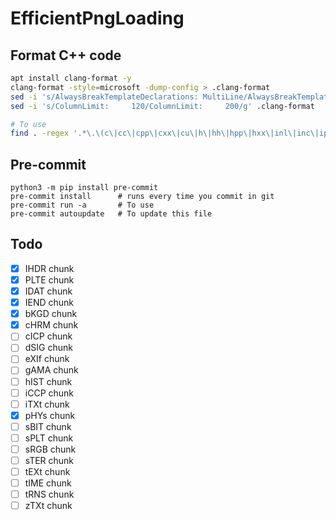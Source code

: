 # EfficientPngLoading

## Format C++ code

```bash
apt install clang-format -y
clang-format -style=microsoft -dump-config > .clang-format
sed -i 's/AlwaysBreakTemplateDeclarations: MultiLine/AlwaysBreakTemplateDeclarations: Yes/g' .clang-format
sed -i 's/ColumnLimit:     120/ColumnLimit:     200/g' .clang-format

# To use
find . -regex '.*\.\(c\|cc\|cpp\|cxx\|cu\|h\|hh\|hpp\|hxx\|inl\|inc\|ipp\|m\|mm\)$' -exec clang-format -style=file -i {} \;
```


## Pre-commit

```
python3 -m pip install pre-commit
pre-commit install      # runs every time you commit in git
pre-commit run -a       # To use
pre-commit autoupdate   # To update this file
```

## Todo

- [x] IHDR chunk
- [x] PLTE chunk
- [x] IDAT chunk
- [x] IEND chunk
- [x] bKGD chunk
- [x] cHRM chunk
- [ ] cICP chunk
- [ ] dSIG chunk
- [ ] eXIf chunk
- [ ] gAMA chunk
- [ ] hIST chunk
- [ ] iCCP chunk
- [ ] iTXt chunk
- [x] pHYs chunk
- [ ] sBIT chunk
- [ ] sPLT chunk
- [ ] sRGB chunk
- [ ] sTER chunk
- [ ] tEXt chunk
- [ ] tIME chunk
- [ ] tRNS chunk
- [ ] zTXt chunk
